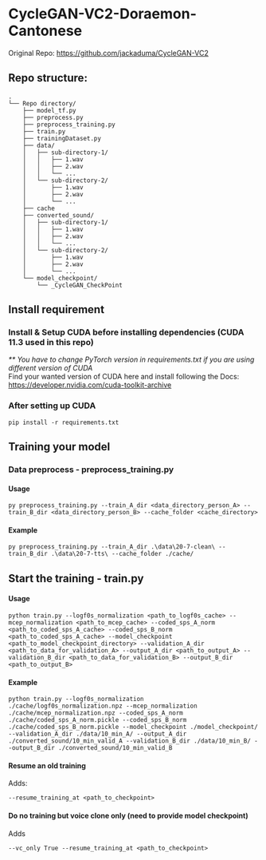 ﻿# CycleGAN-VC2-Doraemon-Cantonese
Original Repo: https://github.com/jackaduma/CycleGAN-VC2

## Repo structure:
```
.
└── Repo directory/
    ├── model_tf.py
    ├── preprocess.py
    ├── preprocess_training.py
    ├── train.py
    ├── trainingDataset.py
    ├── data/
    │   ├── sub-directory-1/
    │   │   ├── 1.wav
    │   │   ├── 2.wav
    │   │   └── ...
    │   └── sub-directory-2/
    │       ├── 1.wav
    │       ├── 2.wav
    │       └── ...
    ├── cache
    ├── converted_sound/
    │   ├── sub-directory-1/
    │   │   ├── 1.wav
    │   │   ├── 2.wav
    │   │   └── ...
    │   └── sub-directory-2/
    │       ├── 1.wav
    │       ├── 2.wav
    │       └── ...
    └── model_checkpoint/
        └── _CycleGAN_CheckPoint
```
## Install requirement

### Install & Setup CUDA before installing dependencies (CUDA 11.3 used in this repo)  
_** You have to change PyTorch version in requirements.txt if you are using different version of CUDA_  
Find your wanted version of CUDA here and install following the Docs: 
https://developer.nvidia.com/cuda-toolkit-archive  

### After setting up CUDA  
```
pip install -r requirements.txt
```

## Training your model
### Data preprocess - preprocess_training.py
#### Usage
```
py preprocess_training.py --train_A_dir <data_directory_person_A> --train_B_dir <data_directory_person_B> --cache_folder <cache_directory>
```
#### Example
```
py preprocess_training.py --train_A_dir .\data\20-7-clean\ --train_B_dir .\data\20-7-tts\ --cache_folder ./cache/
```

## Start the training - train.py
#### Usage
```
python train.py --logf0s_normalization <path_to_logf0s_cache> --mcep_normalization <path_to_mcep_cache> --coded_sps_A_norm <path_to_coded_sps_A_cache> --coded_sps_B_norm <path_to_coded_sps_A_cache> --model_checkpoint <path_to_model_checkpoint_directory> --validation_A_dir <path_to_data_for_validation_A> --output_A_dir <path_to_output_A> --validation_B_dir <path_to_data_for_validation_B> --output_B_dir <path_to_output_B>
```
#### Example
```
python train.py --logf0s_normalization ./cache/logf0s_normalization.npz --mcep_normalization ./cache/mcep_normalization.npz --coded_sps_A_norm ./cache/coded_sps_A_norm.pickle --coded_sps_B_norm ./cache/coded_sps_B_norm.pickle --model_checkpoint ./model_checkpoint/ --validation_A_dir ./data/10_min_A/ --output_A_dir ./converted_sound/10_min_valid_A --validation_B_dir ./data/10_min_B/ --output_B_dir ./converted_sound/10_min_valid_B
```
#### Resume an old training
Adds:
```
--resume_training_at <path_to_checkpoint>
```
#### Do no training but voice clone only (need to provide model checkpoint)
Adds
```
--vc_only True --resume_training_at <path_to_checkpoint>
```
